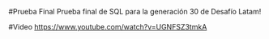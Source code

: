 #Prueba Final
Prueba final de SQL para la generación 30 de Desafío Latam!

#Video
https://www.youtube.com/watch?v=UGNFSZ3tmkA